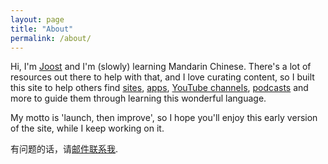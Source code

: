 ```yaml
---
layout: page
title: "About"
permalink: /about/
---
```

Hi, I'm [Joost](https://twitter.com/joostschuur) and I'm (slowly) learning Mandarin Chinese. There's a lot of resources out there to help with that, and I love curating content, so I built this site to help others find [sites](/sites), [apps](/apps), [YouTube channels](/youtube), [podcasts](/podcasts) and more to guide them through learning this wonderful language.

My motto is 'launch, then improve', so I hope you'll enjoy this early version of the site, while I keep working on it.

有问题的话，请[邮件联系我](mailto:jschuur@jschuur.com).
